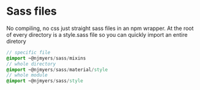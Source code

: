 # Sass files

No compiling, no css just straight sass files in an npm wrapper. At the root of every directory is a style.sass file so you can quickly import an entire diretory

```sass
// specific file
@import ~@njmyers/sass/mixins
// whole directory
@import ~@njmyers/sass/material/style
// whole module
@import ~@njmyers/sass/style
```
